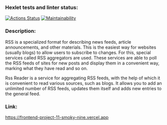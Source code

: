 ### Hexlet tests and linter status:
[![Actions Status](https://github.com/AndryushchenkoAnton/frontend-project-11/workflows/hexlet-check/badge.svg)](https://github.com/AndryushchenkoAnton/frontend-project-11/actions)
[![Maintainability](https://api.codeclimate.com/v1/badges/c51be1019ba406b6906c/maintainability)](https://codeclimate.com/github/AndryushchenkoAnton/frontend-project-11/maintainability)

### Description:
RSS is a specialized format for describing news feeds, article announcements, and other materials. This is the easiest way for websites (usually blogs) to allow users to subscribe to changes. For this, special services called RSS aggregators are used. These services are able to poll the RSS feeds of sites for new posts and display them in a convenient way, marking what they have read and so on.

Rss Reader is a service for aggregating RSS feeds, with the help of which it is convenient to read various sources, such as blogs. It allows you to add an unlimited number of RSS feeds, updates them itself and adds new entries to the general feed.

### Link:
https://frontend-project-11-smoky-nine.vercel.app